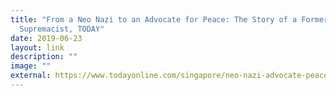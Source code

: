```yaml
---
title: "From a Neo Nazi to an Advocate for Peace: The Story of a Former White
  Supremacist, TODAY"
date: 2019-06-23
layout: link
description: ""
image: ""
external: https://www.todayonline.com/singapore/neo-nazi-advocate-peace-story-former-white-supremacist
---
```

